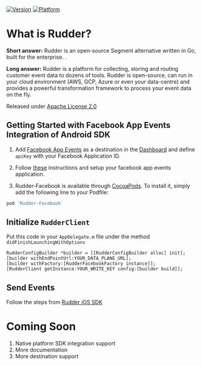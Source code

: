 [![Version](https://img.shields.io/cocoapods/v/Rudder-Facebook.svg?style=flat)](https://cocoapods.org/pods/Rudder-Facebook)
[![Platform](https://img.shields.io/cocoapods/p/Rudder-Facebook.svg?style=flat)](https://cocoapods.org/pods/Rudder-Facebook)

# What is Rudder?

**Short answer:** 
Rudder is an open-source Segment alternative written in Go, built for the enterprise. .

**Long answer:** 
Rudder is a platform for collecting, storing and routing customer event data to dozens of tools. Rudder is open-source, can run in your cloud environment (AWS, GCP, Azure or even your data-centre) and provides a powerful transformation framework to process your event data on the fly.

Released under [Apache License 2.0](https://www.apache.org/licenses/LICENSE-2.0)

## Getting Started with Facebook App Events Integration of Android SDK
1. Add [Facebook App Events](https://developers.facebook.com/docs/app-events/) as a destination in the [Dashboard](https://app.rudderlabs.com/) and define ```apiKey``` with your Facebook Application ID.

2. Follow [these](https://developers.facebook.com/docs/app-events/getting-started-app-events-ios/) instructions and setup your facebook app events application.  

3. Rudder-Facebook is available through [CocoaPods](https://cocoapods.org). To install it, simply add the following line to your Podfile:

```ruby
pod 'Rudder-Facebook'
```

## Initialize ```RudderClient```
Put this code in your ```AppDelegate.m``` file under the method ```didFinishLaunchingWithOptions```
```
RudderConfigBuilder *builder = [[RudderConfigBuilder alloc] init];
[builder withEndPointUrl:YOUR_DATA_PLANE_URL];
[builder withFactory:[RudderFacebookFactory instance]];
[RudderClient getInstance:YOUR_WRITE_KEY config:[builder build]];
```

## Send Events
Follow the steps from [Rudder iOS SDK](https://github.com/rudderlabs/rudder-sdk-ios)

# Coming Soon
1. Native platform SDK integration support
2. More documentation
3. More destination support
